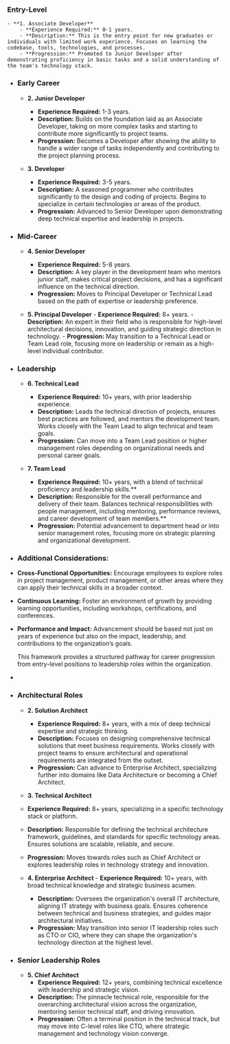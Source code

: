 ### Entry-Level
	- **1. Associate Developer**
		- **Experience Required:** 0-1 years.
		- **Description:** This is the entry point for new graduates or individuals with limited work experience. Focuses on learning the codebase, tools, technologies, and processes.
		- **Progression:** Promoted to Junior Developer after demonstrating proficiency in basic tasks and a solid understanding of the team's technology stack.

- ### Early Career
	- **2. Junior Developer**
		- **Experience Required:** 1-3 years.
		- **Description:** Builds on the foundation laid as an Associate Developer, taking on more complex tasks and starting to contribute more significantly to project teams.
		- **Progression:** Becomes a Developer after showing the ability to handle a wider range of tasks independently and contributing to the project planning process.

	- **3. Developer**
		- **Experience Required:** 3-5 years.
		- **Description:** A seasoned programmer who contributes significantly to the design and coding of projects. Begins to specialize in certain technologies or areas of the product.
		- **Progression:** Advanced to Senior Developer upon demonstrating deep technical expertise and leadership in projects.

- ### Mid-Career
	- **4. Senior Developer**
		- **Experience Required:** 5-8 years.
		- **Description:** A key player in the development team who mentors junior staff, makes critical project decisions, and has a significant influence on the technical direction.
		- **Progression:** Moves to Principal Developer or Technical Lead based on the path of expertise or leadership preference.
		  
	- **5. Principal Developer**
			- **Experience Required:** 8+ years.
			- **Description:** An expert in their field who is responsible for high-level architectural decisions, innovation, and guiding strategic direction in technology.
			- **Progression:** May transition to a Technical Lead or Team Lead role, focusing more on leadership or remain as a high-level individual contributor.

- ### Leadership
	- **6. Technical Lead**
		- **Experience Required:** 10+ years, with prior leadership experience.
		- **Description:** Leads the technical direction of projects, ensures best practices are followed, and mentors the development team. Works closely with the Team Lead to align technical and team goals.
		- **Progression:** Can move into a Team Lead position or higher management roles depending on organizational needs and personal career goals.

	- **7. Team Lead**
		- **Experience Required:** 10+ years, with a blend of technical proficiency and leadership skills.**
		- **Description:** Responsible for the overall performance and delivery of their team. Balances technical responsibilities with people management, including mentoring, performance reviews, and career development of team members.**
		- **Progression:** Potential advancement to department head or into senior management roles, focusing more on strategic planning and organizational development.

- ### Additional Considerations:
- **Cross-Functional Opportunities:** Encourage employees to explore roles in project management, product management, or other areas where they can apply their technical skills in a broader context.
- **Continuous Learning:** Foster an environment of growth by providing learning opportunities, including workshops, certifications, and conferences.
- **Performance and Impact:** Advancement should be based not just on years of experience but also on the impact, leadership, and contributions to the organization’s goals.
  
  This framework provides a structured pathway for career progression from entry-level positions to leadership roles within the organization.
-
- ### Architectural Roles
	- **2. Solution Architect**
		- **Experience Required:** 8+ years, with a mix of deep technical expertise and strategic thinking.
		- **Description:** Focuses on designing comprehensive technical solutions that meet business requirements. Works closely with project teams to ensure architectural and operational requirements are integrated from the outset.
		- **Progression:** Can advance to Enterprise Architect, specializing further into domains like Data Architecture or becoming a Chief Architect.
  
	- **3. Technical Architect**
	- **Experience Required:** 8+ years, specializing in a specific technology stack or platform.
	- **Description:** Responsible for defining the technical architecture framework, guidelines, and standards for specific technology areas. Ensures solutions are scalable, reliable, and secure.
	- **Progression:** Moves towards roles such as Chief Architect or explores leadership roles in technology strategy and innovation.
  
  - **4. Enterprise Architect**
		- **Experience Required:** 10+ years, with broad technical knowledge and strategic business acumen.
	- **Description:** Oversees the organization's overall IT architecture, aligning IT strategy with business goals. Ensures coherence between technical and business strategies, and guides major architectural initiatives.
	- **Progression:** May transition into senior IT leadership roles such as CTO or CIO, where they can shape the organization's technology direction at the highest level.

- ### Senior Leadership Roles
	- **5. Chief Architect**
		- **Experience Required:** 12+ years, combining technical excellence with leadership and strategic vision.
		- **Description:** The pinnacle technical role, responsible for the overarching architectural vision across the organization, mentoring senior technical staff, and driving innovation.
		- **Progression:** Often a terminal position in the technical track, but may move into C-level roles like CTO, where strategic management and technology vision converge.